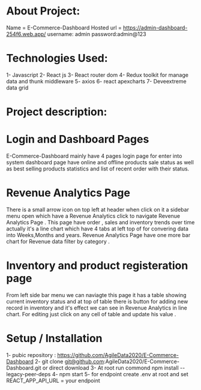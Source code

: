 # About Project:
Name = E-Commerce-Dashboard
Hosted url = https://admin-dashboard-254f6.web.app/
username: admin
password:admin@123

# Technologies Used: 
1- Javascript 
2- React js
3- React router dom 
4- Redux toolkit for manage data and thunk middleware
5- axios 
6- react apexcharts
7- Deveextreme data grid 
# Project description:
# Login and Dashboard Pages
  E-Commerce-Dashboard mainly have 4 pages login page for enter into system dashboard page have 
 online and offline products sale status as well as best selling products statistics and list of 
 recent order with their status.

 # Revenue Analytics Page 
 
 There is a small arrow icon on top left at header when click on it a sidebar menu open which have a Revenue 
 Analytics click to navigate Revenue Analytics Page . This page have order , sales and inventory trends over
 time actually it's a line chart which have 4 tabs at left top of for convering data into Weeks,Months and years.
 Revenue Analytics Page have one more bar chart for Revenue data filter by category .

 # Inventory and product registeration page 

 From left side bar menu we can naviagte this page it has a table showing current inventory status and at top
 of table there is button for adding new record in inventory and it's effect we can see in Revenue Analytics in
 line chart. For editing just click on any cell of table and update his value .

 # Setup / Installation 
 
 1- pubic repository : https://github.com/AgileData2020/E-Commerce-Dashboard
 2- git clone git@github.com:AgileData2020/E-Commerce-Dashboard.git or direct download 
 3- At root run commond npm install --legacy-peer-deps 
 4- npm start 
 5- for endpoint create .env at root and set REACT_APP_API_URL = your endpoint










#